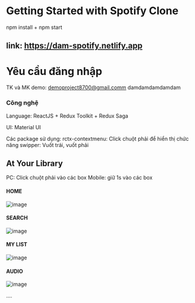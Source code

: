 # Getting Started with Spotify Clone    
npm install + npm start

## link: https://dam-spotify.netlify.app
# Yêu cầu đăng nhập

TK và MK demo:
demoproject8700@gmail.comm
damdamdamdamdam

### Công nghệ

Language: ReactJS + Redux Toolkit + Redux Saga

UI: Material UI

Các package sử dụng:
rctx-contextmenu: Click chuột phải để hiển thị chức năng 
swipper: Vuốt trái, vuốt phải

## At Your Library

PC: Click chuột phải vào các box
Mobile: giữ 1s vào các box

#### HOME
![image](https://user-images.githubusercontent.com/69571824/133356404-bb8a7b72-ee40-459d-bbeb-33ac00f8cf79.png)

#### SEARCH
![image](https://user-images.githubusercontent.com/69571824/133356497-8d9d96c2-1f1e-4a9b-a933-ab5fb813908e.png)

#### MY LIST
![image](https://user-images.githubusercontent.com/69571824/133356561-64396e5a-cc9b-4b80-badb-1b44b67013af.png)

#### AUDIO
![image](https://user-images.githubusercontent.com/69571824/133356701-14b0bd20-df27-4b9a-bd52-f41b6576327c.png)

....

